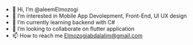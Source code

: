 - 👋 Hi, I’m @aleemElmozogi
- 👀 I’m interested in Mobile App Devolepment, Front-End, UI UX design
- 🌱 I’m currently learning backend with C#
- 💞️ I’m looking to collaborate on flutter application
- 📫 How to reach me Elmozogiabdalalim@gmail.com

<!---
aleemElmozogi/aleemElmozogi is a ✨ special ✨ repository because its `README.md` (this file) appears on your GitHub profile.
You can click the Preview link to take a look at your changes.
--->
